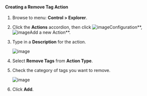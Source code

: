 #### Creating a Remove Tag Action

1. Browse to menu: **Control > Explorer**.

2. Click the **Actions** accordion, then click ![image](../images/1847.png**)Configuration**, ![image](../images/1862.png**)Add a new Action**.

3. Type in a **Description** for the action.

    ![image](../images/1920.png)

4. Select **Remove Tags** from **Action Type**.

5. Check the category of tags you want to remove.

    ![image](../images/1919.png)

6. Click **Add**.
